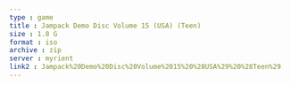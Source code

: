 ```yaml
---
type : game
title : Jampack Demo Disc Volume 15 (USA) (Teen)
size : 1.8 G
format : iso
archive : zip
server : myrient
link2 : Jampack%20Demo%20Disc%20Volume%2015%20%28USA%29%20%28Teen%29
---
```


